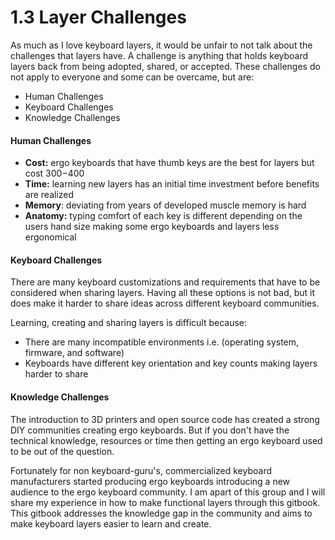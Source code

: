 # 1.3 Layer Challenges

As much as I love keyboard layers, it would be unfair to not talk about the challenges that layers have. A challenge is anything that holds keyboard layers back from being adopted, shared, or accepted. These challenges do not apply to everyone and some can be overcame, but are:

* Human Challenges
* Keyboard Challenges
* Knowledge Challenges

#### Human Challenges

* **Cost:**  ergo keyboards that have thumb keys are the best for layers but cost $300-$400
* **Time:** learning new layers has an initial time investment before benefits are realized
* **Memory**:  deviating from years of developed muscle memory is hard
* **Anatomy:** typing comfort of each key is different depending on the users hand size making some ergo keyboards and layers less ergonomical

#### Keyboard Challenges

There are many keyboard customizations and requirements that have to be considered when sharing layers. Having all these options is not bad, but it does make it harder to share ideas across different keyboard communities.

Learning, creating and sharing layers is difficult because:

* There are many incompatible environments i.e. (operating system, firmware, and software)
* Keyboards have different key orientation and key counts making layers harder to share

#### Knowledge Challenges

The introduction to 3D printers and open source code has created a strong DIY communities creating ergo keyboards. But if you don't have the technical knowledge, resources or time then getting an ergo keyboard used to be out of the question.

Fortunately for non keyboard-guru's, commercialized keyboard manufacturers started producing ergo keyboards introducing a new audience to the ergo keyboard community. I am apart of this group and I will share my experience in how to make functional layers through this gitbook. This gitbook addresses the knowledge gap in the community and aims to make keyboard layers easier to learn and create.
